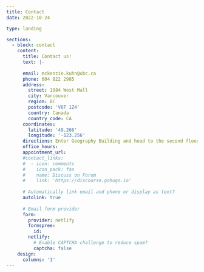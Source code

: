```yaml
---
title: Contact
date: 2022-10-24

type: landing

sections:
  - block: contact
    content:
      title: Contact us!
      text: |-
        
      email: mckenzie.kuhn@ubc.ca
      phone: 604 822 2985
      address:
        street: 1984 West Mall
        city: Vancouver
        region: BC
        postcode: 'V6T 1Z4'
        country: Canada
        country_code: CA
      coordinates:
        latitude: '49.266'
        longitude: '-123.256'
      directions: Enter Geography Building and head to the second floor, GEOG240A is Dr. Kuhn's office!
      office_hours:
      appointment_url: 
      #contact_links:
      #  - icon: comments
      #    icon_pack: fas
      #    name: Discuss on Forum
      #    link: 'https://discourse.gohugo.io'
    
      # Automatically link email and phone or display as text?
      autolink: true
    
      # Email form provider
      form:
        provider: netlify
        formspree:
          id:
        netlify:
          # Enable CAPTCHA challenge to reduce spam?
          captcha: false
    design:
      columns: '1'
---
```

